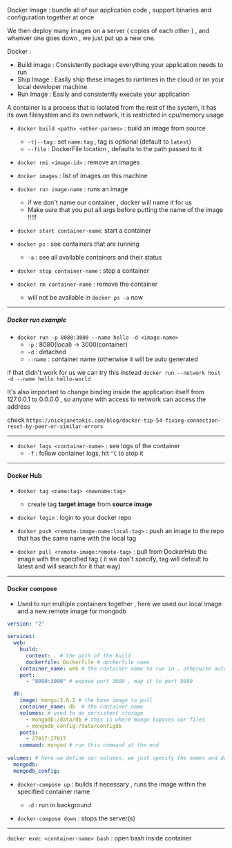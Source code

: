 
Docker Image : bundle all of our application code , support binaries and configuration together at once

We then deploy many images on a server ( copies of each other ) , and whenver one goes
down , we just put up a new one. 

Docker : 
- Build image : Consistently package everything your application needs to run
- Ship Image : Easily ship these images to runtimes in the cloud or on your local developer machine
- Run Image : Easily and consistently execute your application

A container is a process that is isolated from the rest of the system, it has its
own filesystem and its own network, it is restricted in cpu/memory usage

- `docker build <path> <other-params>` : build an image from source
  - `-t|--tag` : set `name:tag` , tag is optional (default to `latest`)
  - `--file` : DockerFile location , defaults to the path passed to it

- `docker rmi <image-id>` : remove an images

- `docker images` : list of images on this machine

- `docker run image-name` : runs an image
  - if  we don't name our container , docker will name it for us
  - Make sure that you put all args before putting the name of the image !!!!!


- `docker start container-name`: start a container

- `docker ps` : see containers that are running
  - `-a` : see all available containers and their status

- `docker stop container-name` : stop a container

- `docker rm container-name` : remove the container
  - will not be available in `docker ps -a` now

---

##### Docker run example

- `docker run -p 8080:3000 --name hello -d <image-name>`
  - `-p` : 8080(local) -> 3000(container)
  - `-d` : detached 
  - `--name` : container name (otherwise it will be auto generated

if that didn't work for us we can try this instead `docker run --network host -d --name hello hello-world`

It's also important to change binding inside the application itself from 127.0.0.1 to 0.0.0.0 , so anyone with access to network can access the address

check `https://nickjanetakis.com/blog/docker-tip-54-fixing-connection-reset-by-peer-or-similar-errors`


---

- `docker logs <container-name>` : see logs of the container
  - `-f` : follow container logs, hit `^C` to stop it



---

#### Docker Hub

- `docker tag <name:tag> <newname:tag>`
  - create tag **target image** from **source image**

- `docker login` : login to your docker repo

- `docker push <remote-image-name:local-tag>` : push an image to the repo that has the same name with the local tag

- `docker pull <remote-image:remote-tag>` : pull from DockerHub the image with the specified tag ( it we don't specify, tag will default to latest and will search for it that way)


---

#### Docker compose

- Used to run multiple containers together , here we used our local image and a new remote image for mongodb

```yml
version: "2"

services:
  web:
    build:
      context: . # the path of the build
      dockerfile: Dockerfile # dockerfile name
    container_name: web # the container name to run in , otherwise auto generated
    port:
      - "8080:3000" # expose port 3000 , map it to port 8080

  db:
    image: mongo:3.6.1 # the base image to pull
    container_name: db  # the container name
    volumes: # used to do persistent storage
      - mongodb:/data/db # this is where mongo exposes our files
      - mongodb_config:/data/configdb
    ports:
      - 27017:27017
    command: mongod # run this command at the end
    
volumes: # here we define our volumes, we just specify the names and docker will manage these volumes and their storage
  mongodb:
  mongodb_config:
```

- `docker-compose up` : builds if necessary , runs the image within the specified container name
  - `-d` : run in background

- `docker-compose down` : stops the server(s) 

---

`docker exec <container-name> bash` : open bash inside container
